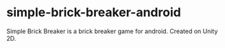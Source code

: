 # simple-brick-breaker-android
Simple Brick Breaker is a brick breaker game for android.
Created on Unity 2D.
